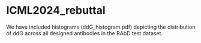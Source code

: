 # ICML2024_rebuttal
We have included histograms (ddG_histogram.pdf) depicting the distribution of ddG across all designed antibodies in the RAbD test dataset. 
